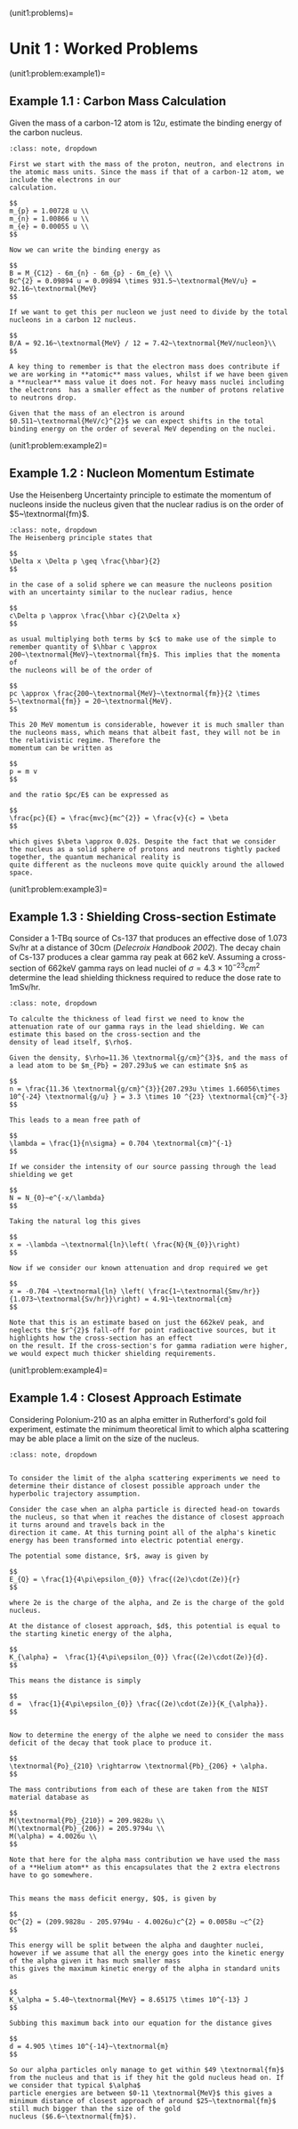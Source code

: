 (unit1:problems)=
# Unit 1 : Worked Problems

(unit1:problem:example1)=
## Example 1.1 : Carbon Mass Calculation
Given the mass of a carbon-12 atom is $12u$, estimate the binding energy of the carbon nucleus.
```{admonition} Solution
:class: note, dropdown

First we start with the mass of the proton, neutron, and electrons in the atomic mass units. Since the mass if that of a carbon-12 atom, we include the electrons in our 
calculation.

$$
m_{p} = 1.00728 u \\
m_{n} = 1.00866 u \\
m_{e} = 0.00055 u \\
$$

Now we can write the binding energy as

$$
B = M_{C12} - 6m_{n} - 6m_{p} - 6m_{e} \\
Bc^{2} = 0.09894 u = 0.09894 \times 931.5~\textnormal{MeV/u} = 92.16~\textnormal{MeV}
$$

If we want to get this per nucleon we just need to divide by the total nucleons in a carbon 12 nucleus.

$$
B/A = 92.16~\textnormal{MeV} / 12 = 7.42~\textnormal{MeV/nucleon}\\
$$

A key thing to remember is that the electron mass does contribute if we are working in **atomic** mass values, whilst if we have been given 
a **nuclear** mass value it does not. For heavy mass nuclei including the electrons  has a smaller effect as the number of protons relative to neutrons drop. 

Given that the mass of an electron is around $0.511~\textnormal{MeV/c}^{2}$ we can expect shifts in the total binding energy on the order of several MeV depending on the nuclei. 

```

(unit1:problem:example2)=
## Example 1.2 : Nucleon Momentum Estimate
Use the Heisenberg Uncertainty principle to estimate the momentum of nucleons inside the nucleus given that the nuclear radius is on the order of $5~\textnormal{fm}$.

```{admonition} Solution
:class: note, dropdown
The Heisenberg principle states that 

$$
\Delta x \Delta p \geq \frac{\hbar}{2}
$$

in the case of a solid sphere we can measure the nucleons position with an uncertainty similar to the nuclear radius, hence

$$
c\Delta p \approx \frac{\hbar c}{2\Delta x}
$$

as usual multiplying both terms by $c$ to make use of the simple to remember quantity of $\hbar c \approx 200~\textnormal{MeV}~\textnormal{fm}$. This implies that the momenta of 
the nucleons will be of the order of 

$$
pc \approx \frac{200~\textnormal{MeV}~\textnormal{fm}}{2 \times 5~\textnormal{fm}} = 20~\textnormal{MeV}.
$$

This 20 MeV momentum is considerable, however it is much smaller than the nucleons mass, which means that albeit fast, they will not be in the relativistic regime. Therefore the 
momentum can be written as 

$$
p = m v
$$

and the ratio $pc/E$ can be expressed as

$$
\frac{pc}{E} = \frac{mvc}{mc^{2}} = \frac{v}{c} = \beta
$$

which gives $\beta \approx 0.02$. Despite the fact that we consider the nucleus as a solid sphere of protons and neutrons tightly packed together, the quantum mechanical reality is 
quite different as the nucleons move quite quickly around the allowed space.

```

(unit1:problem:example3)=
## Example 1.3 : Shielding Cross-section Estimate
Consider a 1-TBq source of Cs-137 that produces an effective dose of 1.073 Sv/hr at a distance of 30cm (*Delecroix Handbook 2002*). The decay chain of Cs-137 produces a clear 
gamma ray peak at 662 keV. Assuming a cross-section of 662keV gamma rays on lead nuclei of $\sigma=4.3 \times 10^{-23} cm^{2}$ determine the lead shielding thickness required to 
reduce the dose rate to 1mSv/hr.

```{admonition} Solution
:class: note, dropdown

To calculte the thickness of lead first we need to know the attenuation rate of our gamma rays in the lead shielding. We can estimate this based on the cross-section and the 
density of lead itself, $\rho$.

Given the density, $\rho=11.36 \textnormal{g/cm}^{3}$, and the mass of a lead atom to be $m_{Pb} = 207.293u$ we can estimate $n$ as 

$$
n = \frac{11.36 \textnormal{g/cm}^{3}}{207.293u \times 1.66056\times 10^{-24} \textnormal{g/u} } = 3.3 \times 10 ^{23} \textnormal{cm}^{-3}
$$

This leads to a mean free path of

$$
\lambda = \frac{1}{n\sigma} = 0.704 \textnormal{cm}^{-1}
$$

If we consider the intensity of our source passing through the lead shielding we get

$$
N = N_{0}~e^{-x/\lambda}
$$

Taking the natural log this gives

$$
x = -\lambda ~\textnormal{ln}\left( \frac{N}{N_{0}}\right)
$$

Now if we consider our known attenuation and drop required we get

$$
x = -0.704 ~\textnormal{ln} \left( \frac{1~\textnormal{Smv/hr}}{1.073~\textnormal{Sv/hr}}\right) = 4.91~\textnormal{cm}
$$

Note that this is an estimate based on just the 662keV peak, and neglects the $r^{2}$ fall-off for point radioactive sources, but it highlights how the cross-section has an effect 
on the result. If the cross-section's for gamma radiation were higher, we would expect much thicker shielding requirements.

```

(unit1:problem:example4)=
## Example 1.4 : Closest Approach Estimate
Considering Polonium-210 as an alpha emitter in Rutherford's gold foil experiment, estimate the minimum theoretical limit to which alpha scattering may be able place a limit on 
the size of the nucleus.

```{admonition} Solution
:class: note, dropdown


To consider the limit of the alpha scattering experiments we need to determine their distance of closest possible approach under the hyperbolic trajectory assumption.

Consider the case when an alpha particle is directed head-on towards the nucleus, so that when it reaches the distance of closest approach it turns around and travels back in the 
direction it came. At this turning point all of the alpha's kinetic energy has been transformed into electric potential energy.

The potential some distance, $r$, away is given by

$$
E_{Q} = \frac{1}{4\pi\epsilon_{0}} \frac{(2e)\cdot(Ze)}{r}
$$

where 2e is the charge of the alpha, and Ze is the charge of the gold nucleus.

At the distance of closest approach, $d$, this potential is equal to the starting kinetic energy of the alpha,

$$
K_{\alpha} =  \frac{1}{4\pi\epsilon_{0}} \frac{(2e)\cdot(Ze)}{d}.
$$

This means the distance is simply

$$
d =  \frac{1}{4\pi\epsilon_{0}} \frac{(2e)\cdot(Ze)}{K_{\alpha}}.
$$


Now to determine the energy of the alphe we need to consider the mass deficit of the decay that took place to produce it. 

$$
\textnormal{Po}_{210} \rightarrow \textnormal{Pb}_{206} + \alpha.
$$

The mass contributions from each of these are taken from the NIST material database as

$$
M(\textnormal{Pb}_{210}) = 209.9828u \\
M(\textnormal{Pb}_{206}) = 205.9794u \\
M(\alpha) = 4.0026u \\
$$

Note that here for the alpha mass contribution we have used the mass of a **Helium atom** as this encapsulates that the 2 extra electrons have to go somewhere.


This means the mass deficit energy, $Q$, is given by

$$
Qc^{2} = (209.9828u - 205.9794u - 4.0026u)c^{2} = 0.0058u ~c^{2}
$$

This energy will be split between the alpha and daughter nuclei, however if we assume that all the energy goes into the kinetic energy of the alpha given it has much smaller mass 
this gives the maximum kinetic energy of the alpha in standard units as

$$
K_\alpha = 5.40~\textnormal{MeV} = 8.65175 \times 10^{-13} J
$$

Subbing this maximum back into our equation for the distance gives

$$
d = 4.905 \times 10^{-14}~\textnormal{m}
$$

So our alpha particles only manage to get within $49 \textnormal{fm}$ from the nucleus and that is if they hit the gold nucleus head on. If we consider that typical $\alpha$ 
particle energies are between $0-11 \textnormal{MeV}$ this gives a minimum distance of closest approach of around $25~\textnormal{fm}$ still much bigger than the size of the gold 
nucleus ($6.6~\textnormal{fm}$). 

```
